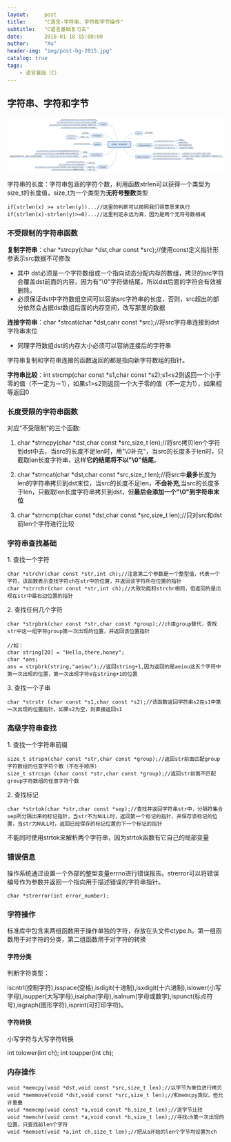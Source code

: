 ```yaml
---
layout:     post
title:      "C语言-字符串、字符和字节操作"
subtitle:   "C语言基础复习五"
date:       2018-01-18 15:00:00
author:     "Xu"
header-img: "img/post-bg-2015.jpg"
catalog: true
tags:
    - 语言基础（C）
---
```

## 字符串、字符和字节

![str_ch_byte_operation](/img/str_ch_byte_operation.png)

字符串的长度：字符串包涵的字符个数，利用函数strlen可以获得一个类型为size_t的长度值，size_t为一个类型为**无符号整数**类型

```
if(strlen(x) >= strlen(y))...//这里的判断可以按照我们得意愿来执行
if(strlen(x)-strlen(y)>=0)...//这里判定永远为真，因为是两个无符号数相减
```

### 不受限制的字符串函数

**复制字符串**：char \*strcpy(char \*dst,char const \*src);//使用const定义指针形参表示src数据不可修改

* 其中 dst必须是一个字符数组或一个指向动态分配内存的数组，拷贝的src字符会覆盖dst前面的内容，因为有"\0"字符做结尾，所以dst后面的字符会有效被删除。
* 必须保证dst中字符数组空间可以容纳src字符串的长度，否则，src超出的部分依然会占据dst数组后面的内存空间，改写那里的数据

**连接字符串**：char \*strcat(char \*dst,cahr const \*src);//将src字符串连接到dst字符串末位

* 同理字符数组dst的内存大小必须可以容纳连接后的字符串

字符串复制和字符串连接的函数返回的都是指向新字符数组的指针。


**字符串比较**：int strcmp(char const \*s1,char const \*s2);s1<s2则返回一个小于零的值（不一定为－1），如果s1>s2则返回一个大于零的值（不一定为1），如果相等返回0

### 长度受限的字符串函数

对应“不受限制”的三个函数:

1. char \*strncpy(char \*dst,char const \*src,size_t len);//将src拷贝len个字符到dst中去，当src的长度不足len时，用"\0补充"，当src的长度多于len时，只截取len长度字符串，这样**它的结尾将不以"\0"结尾**。

2. char \*strncat(char \*dst,char const \*src,size_t len);//将src中**最多**长度为len的字符串拷贝到dst末位，当src的长度不足len，**不会补充**,当src的长度多于len，只截取len长度字符串拷贝到dst，但**最后会添加一个"\0"到字符串末位**

3. char \*strncmp(char const \*dst,char const \*src,size_t len);//只对src和dst前len个字符进行比较

### 字符串查找基础

1\. 查找一个字符

```
char *strchr(char const *str,int ch);//注意第二个参数是一个整型值，代表一个字符，该函数表示查找字符ch在str中的位置，并返回该字符所在位置的指针
char *strrchr(char const *str,int ch);//大致功能和strchr相同，但返回的是出现在str中最右边位置的指针
```

2\. 查找任何几个字符


```
char *strpbrk(char const *str,char const *group);//ch由group替代，查找str中这一组字符group第一次出现的位置，并返回该位置指针

//如：
char string[20] = "Hello,there,honey";
char *ans;
ans = strpbrk(string,"aeiou");//返回string+1,因为返回的是aeiou这五个字符中第一次出现的位置，第一次出现字符e在string+1的位置

```

3\. 查找一个子串

```
char *strstr (char const *s1,char const *s2);//该函数返回字符串s2在s1中第一次出现的位置指针，如果s2为空，则直接返回s1
```

### 高级字符串查找

1\. 查找一个字符串前缀

```
size_t strspn(char const *str,char const *group);//返回str前面匹配group字符数组的任意字符个数（不在乎顺序）
size_t strcspn (char const *str,char const *group);//返回str前面不匹配group字符数组的任意字符个数

```

2\. 查找标记

```
char *strtok(char *str,char const *sep);//查找并返回字符串str中，分隔符集合sep所分隔出来的标记指针，当str不为NULL时，返回第一个标记的指针，并保存该标记的位置，当str为NULL时，返回已经保存的标记位置的下一个标记的指针
```

不能同时使用strtok来解析两个字符串，因为strtok函数有它自己的局部变量

### 错误信息

操作系统通过设置一个外部的整型变量errno进行错误报告。strerror可以将错误编号作为参数并返回一个指向用于描述错误的字符串指针。
```
char *strerror(int error_number);
```

### 字符操作
标准库中包含来两组函数用于操作单独的字符，存放在头文件ctype.h。第一组函数用于对字符的分类，第二组函数用于对字符的转换

#### 字符分类
判断字符类型：

iscntrl(控制字符),isspace(空格),isdigit(十进制),isxdigit(十六进制),islower(小写字母),isupper(大写字母),isalpha(字母),isalnum(字母或数字),ispunct(标点符号),isgraph(图形字符),isprint(可打印字符)。

#### 字符转换
小写字符与大写字符转换

int tolower(int ch);
int toupper(int ch);

### 内存操作

```
void *memcpy(void *dst,void const *src,size_t len);//以字节为单位进行拷贝
void *memmove(void *dst,void const *src,size_t len);//和memcpy类似，但允许重叠
void *memcmp(void const *a,void const *b,size_t len);//逐字节比较
void *memchr(void const *a,void const *b,size_t len);//寻找ch第一次出现的位置，只查找前len个字符
void *memset(void *a,int ch,size_t len);//把从a开始的len个字节均设置为ch
```



